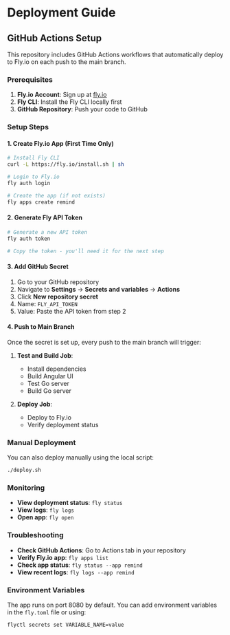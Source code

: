 # Deployment Guide

## GitHub Actions Setup

This repository includes GitHub Actions workflows that automatically deploy to Fly.io on each push to the main branch.

### Prerequisites

1. **Fly.io Account**: Sign up at [fly.io](https://fly.io)
2. **Fly CLI**: Install the Fly CLI locally first
3. **GitHub Repository**: Push your code to GitHub

### Setup Steps

#### 1. Create Fly.io App (First Time Only)

```bash
# Install Fly CLI
curl -L https://fly.io/install.sh | sh

# Login to Fly.io
fly auth login

# Create the app (if not exists)
fly apps create remind
```

#### 2. Generate Fly API Token

```bash
# Generate a new API token
fly auth token

# Copy the token - you'll need it for the next step
```

#### 3. Add GitHub Secret

1. Go to your GitHub repository
2. Navigate to **Settings** → **Secrets and variables** → **Actions**
3. Click **New repository secret**
4. Name: `FLY_API_TOKEN`
5. Value: Paste the API token from step 2

#### 4. Push to Main Branch

Once the secret is set up, every push to the main branch will trigger:

1. **Test and Build Job**:
   - Install dependencies
   - Build Angular UI
   - Test Go server
   - Build Go server

2. **Deploy Job**:
   - Deploy to Fly.io
   - Verify deployment status

### Manual Deployment

You can also deploy manually using the local script:

```bash
./deploy.sh
```

### Monitoring

- **View deployment status**: `fly status`
- **View logs**: `fly logs`
- **Open app**: `fly open`

### Troubleshooting

- **Check GitHub Actions**: Go to Actions tab in your repository
- **Verify Fly.io app**: `fly apps list`
- **Check app status**: `fly status --app remind`
- **View recent logs**: `fly logs --app remind`

### Environment Variables

The app runs on port 8080 by default. You can add environment variables in the `fly.toml` file or using:

```bash
flyctl secrets set VARIABLE_NAME=value
```
